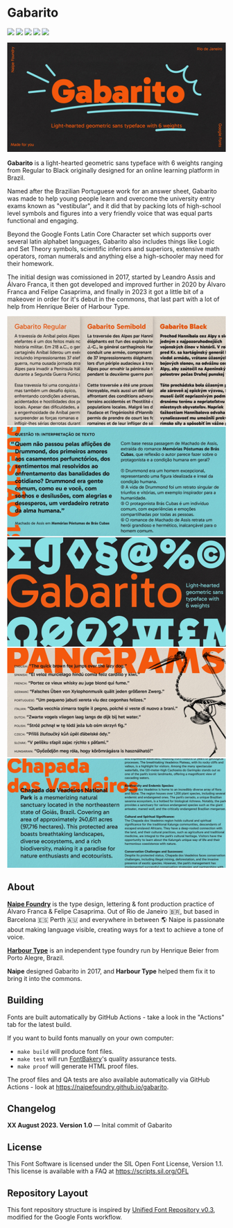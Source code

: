 # Gabarito

[![][Fontbakery]](https://harbortype.github.io/gabarito/fontbakery/fontbakery-report.html)
[![][Universal]](https://harbortype.github.io/gabarito/fontbakery/fontbakery-report.html)
[![][GF Profile]](https://harbortype.github.io/gabarito/fontbakery/fontbakery-report.html)
[![][Outline Correctness]](https://harbortype.github.io/gabarito/fontbakery/fontbakery-report.html)
[![][Shaping]](https://harbortype.github.io/gabarito/fontbakery/fontbakery-report.html)

[Fontbakery]: https://img.shields.io/endpoint?url=https%3A%2F%2Fraw.githubusercontent.com%2Fharbortype%2Fgabarito%2Fgh-pages%2Fbadges%2Foverall.json
[GF Profile]: https://img.shields.io/endpoint?url=https%3A%2F%2Fraw.githubusercontent.com%2Fharbortype%2Fgabarito%2Fgh-pages%2Fbadges%2FGoogleFonts.json
[Outline Correctness]: https://img.shields.io/endpoint?url=https%3A%2F%2Fraw.githubusercontent.com%2Fharbortype%2Fgabarito%2Fgh-pages%2Fbadges%2FOutlineCorrectnessChecks.json
[Shaping]: https://img.shields.io/endpoint?url=https%3A%2F%2Fraw.githubusercontent.com%2Fharbortype%2Fgabarito%2Fgh-pages%2Fbadges%2FShapingChecks.json
[Universal]: https://img.shields.io/endpoint?url=https%3A%2F%2Fraw.githubusercontent.com%2Fharbortype%2Fgabarito%2Fgh-pages%2Fbadges%2FUniversal.json

![Sample Image](documentation/image1.jpg)

**Gabarito** is a light-hearted geometric sans typeface with 6 weights ranging from Regular to Black originally designed for an online learning platform in Brazil. 

Named after the Brazilian Portuguese work for an answer sheet, Gabarito was made to help young people learn and overcome the university entry exams known as "vestibular", and it did that by packing lots of high-school level symbols and figures into a very friendly voice that was equal parts functional and engaging.

Beyond the Google Fonts Latin Core Character set which supports over several latin alphabet languages, Gabarito also includes things like Logic and Set Theory symbols, scientific inferiors and superiors, extensive math operators, roman numerals and anything else a high-schooler may need for their homework.

The initial design was comissioned in 2017, started by Leandro Assis and Álvaro Franca, it then got developed and improved further in 2020 by Álvaro Franca and Felipe Casaprima, and finally in 2023 it got a little bit of a makeover in order for it's debut in the commons, that last part with a lot of help from Henrique Beier of Harbour Type.


![Sample Image](documentation/image2.jpg)
![Sample Image](documentation/image3.jpg)
![Sample Image](documentation/image4.jpg)
![Sample Image](documentation/image5.jpg)
![Sample Image](documentation/image6.jpg)

## About

[**Naipe Foundry**](naipe.xyz/) is the type design, lettering & font production practice of Álvaro Franca & Felipe Casaprima. Out of Rio de Janeiro 🇧🇷, but based in Barcelona 🇪🇸 Perth 🇦🇺 and everywhere in between 🌎 Naipe is passionate about making language visible, creating ways for a text to achieve a tone of voice.

[**Harbour Type**](https://www.harbortype.com/) is an independent type foundry run by Henrique Beier from Porto Alegre, Brazil. 

**Naipe** designed Gabarito in 2017, and **Harbour Type** helped them fix it to bring it into the commons.

## Building

Fonts are built automatically by GitHub Actions - take a look in the "Actions" tab for the latest build.

If you want to build fonts manually on your own computer:

* `make build` will produce font files.
* `make test` will run [FontBakery](https://github.com/googlefonts/fontbakery)'s quality assurance tests.
* `make proof` will generate HTML proof files.

The proof files and QA tests are also available automatically via GitHub Actions - look at https://naipefoundry.github.io/gabarito.

## Changelog

**XX August 2023. Version 1.0**
— Inital commit of Gabarito

## License

This Font Software is licensed under the SIL Open Font License, Version 1.1.
This license is available with a FAQ at
https://scripts.sil.org/OFL

## Repository Layout

This font repository structure is inspired by [Unified Font Repository v0.3](https://github.com/unified-font-repository/Unified-Font-Repository), modified for the Google Fonts workflow.